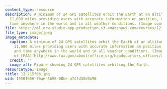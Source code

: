```yaml
---
content_type: resource
description: A minimum of 24 GPS satellites orbit the Earth at an altitude of approximately
  11,000 miles providing users with accurate information on position, velocity, and
  time anywhere in the world and in all weather conditions. (Image courtesy of FAA.)
file: https://ol-ocw-studio-app-production.s3.amazonaws.com/courses/12-215-modern-navigation-fall-2006/1550195676ae3b5808bea7dfd30d0b90_12-215f06.jpg
file_type: image/jpeg
image_metadata:
  caption: A minimum of 24 GPS satellites orbit the Earth at an altitude of approximately
    11,000 miles providing users with accurate information on position, velocity,
    and time anywhere in the world and in all weather conditions. (Image courtesy
    of [FAA](http://www.faa.gov/about/office_org/headquarters_offices/ato/service_units/techops/navservices/gnss/gps/).)
  credit: ''
  image-alt: Figure showing 24 GPS satellites orbiting the Earth.
resourcetype: Image
title: 12-215f06.jpg
uid: 15501956-76ae-3b58-08be-a7dfd30d0b90
---
```

